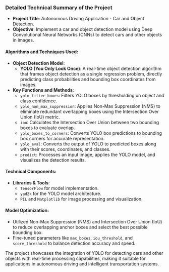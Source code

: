 ### Detailed Technical Summary of the Project

- **Project Title**: Autonomous Driving Application - Car and Object Detection.
- **Objective**: Implement a car and object detection model using Deep Convolutional Neural Networks (CNNs) to detect cars and other objects in images.

#### Algorithms and Techniques Used:
- **Object Detection Model**: 
  - **YOLO (You Only Look Once)**: A real-time object detection algorithm that frames object detection as a single regression problem, directly predicting class probabilities and bounding box coordinates from images.
- **Key Functions and Methods**:
  - `yolo_filter_boxes`: Filters YOLO boxes by thresholding on object and class confidence.
  - `yolo_non_max_suppression`: Applies Non-Max Suppression (NMS) to eliminate redundant overlapping boxes using the Intersection Over Union (IoU) metric.
  - `iou`: Calculates the Intersection Over Union between two bounding boxes to evaluate overlap.
  - `yolo_boxes_to_corners`: Converts YOLO box predictions to bounding box corners for accurate representation.
  - `yolo_eval`: Converts the output of YOLO to predicted boxes along with their scores, coordinates, and classes.
  - `predict`: Processes an input image, applies the YOLO model, and visualizes the detection results.

#### Technical Components:
- **Libraries & Tools**: 
  - `TensorFlow` for model implementation.
  - `yad2k` for the YOLO model architecture.
  - `PIL` and `Matplotlib` for image processing and visualization.

#### Model Optimization:
- Utilized Non-Max Suppression (NMS) and Intersection Over Union (IoU) to reduce overlapping anchor boxes and select the best possible bounding box.
- Fine-tuned parameters like `max_boxes`, `iou_threshold`, and `score_threshold` to balance detection accuracy and speed.

The project showcases the integration of YOLO for detecting cars and other objects with real-time processing capabilities, making it suitable for applications in autonomous driving and intelligent transportation systems.
